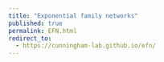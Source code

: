 ```yaml
---
title: "Exponential family networks"
published: true
permalink: EFN.html
redirect_to:
  - https://cunningham-lab.github.io/efn/
---
```


